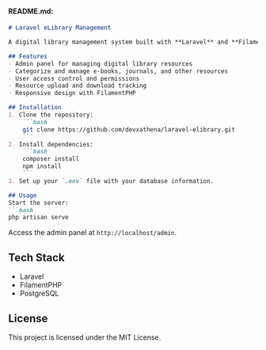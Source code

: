 
#### README.md:
```markdown
# Laravel eLibrary Management

A digital library management system built with **Laravel** and **FilamentPHP**. This project focuses on managing digital resources, user access, and resource categorization with ease.

## Features
- Admin panel for managing digital library resources
- Categorize and manage e-books, journals, and other resources
- User access control and permissions
- Resource upload and download tracking
- Responsive design with FilamentPHP

## Installation
1. Clone the repository:
    ```bash
    git clone https://github.com/devxathena/laravel-elibrary.git
    ```
2. Install dependencies:
    ```bash
    composer install
    npm install
    ```
3. Set up your `.env` file with your database information.

## Usage
Start the server:
```bash
php artisan serve
```
Access the admin panel at `http://localhost/admin`.

## Tech Stack
- Laravel
- FilamentPHP
- PostgreSQL
## License
This project is licensed under the MIT License.
